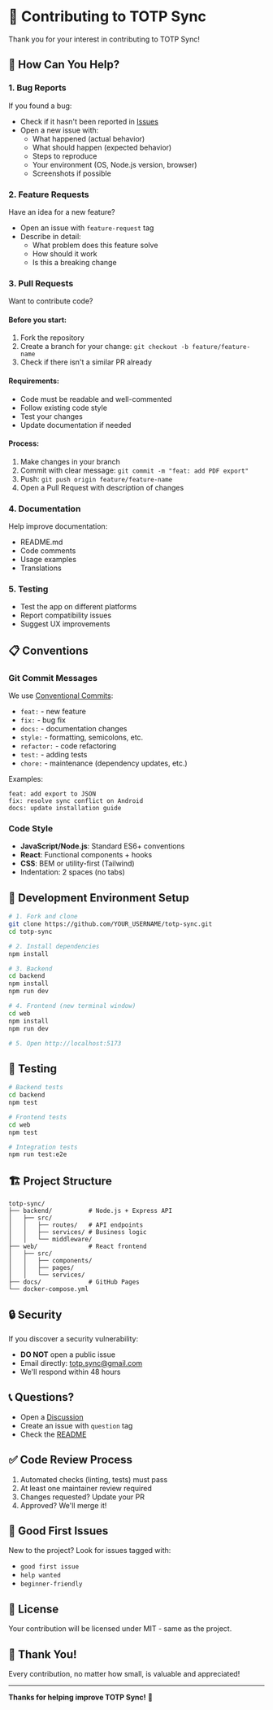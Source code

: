 # 🤝 Contributing to TOTP Sync

Thank you for your interest in contributing to TOTP Sync!

## 🌟 How Can You Help?

### 1. Bug Reports

If you found a bug:
- Check if it hasn't been reported in [Issues](https://github.com/PrzemekSkw/totp-sync/issues)
- Open a new issue with:
  - What happened (actual behavior)
  - What should happen (expected behavior)
  - Steps to reproduce
  - Your environment (OS, Node.js version, browser)
  - Screenshots if possible

### 2. Feature Requests

Have an idea for a new feature?
- Open an issue with `feature-request` tag
- Describe in detail:
  - What problem does this feature solve
  - How should it work
  - Is this a breaking change

### 3. Pull Requests

Want to contribute code?

#### Before you start:
1. Fork the repository
2. Create a branch for your change: `git checkout -b feature/feature-name`
3. Check if there isn't a similar PR already

#### Requirements:
- Code must be readable and well-commented
- Follow existing code style
- Test your changes
- Update documentation if needed

#### Process:
1. Make changes in your branch
2. Commit with clear message: `git commit -m "feat: add PDF export"`
3. Push: `git push origin feature/feature-name`
4. Open a Pull Request with description of changes

### 4. Documentation

Help improve documentation:
- README.md
- Code comments
- Usage examples
- Translations

### 5. Testing

- Test the app on different platforms
- Report compatibility issues
- Suggest UX improvements

## 📋 Conventions

### Git Commit Messages

We use [Conventional Commits](https://www.conventionalcommits.org/):

- `feat:` - new feature
- `fix:` - bug fix
- `docs:` - documentation changes
- `style:` - formatting, semicolons, etc.
- `refactor:` - code refactoring
- `test:` - adding tests
- `chore:` - maintenance (dependency updates, etc.)

Examples:
```
feat: add export to JSON
fix: resolve sync conflict on Android
docs: update installation guide
```

### Code Style

- **JavaScript/Node.js**: Standard ES6+ conventions
- **React**: Functional components + hooks
- **CSS**: BEM or utility-first (Tailwind)
- Indentation: 2 spaces (no tabs)

## 🔧 Development Environment Setup
```bash
# 1. Fork and clone
git clone https://github.com/YOUR_USERNAME/totp-sync.git
cd totp-sync

# 2. Install dependencies
npm install

# 3. Backend
cd backend
npm install
npm run dev

# 4. Frontend (new terminal window)
cd web
npm install
npm run dev

# 5. Open http://localhost:5173
```

## 🧪 Testing
```bash
# Backend tests
cd backend
npm test

# Frontend tests
cd web
npm test

# Integration tests
npm run test:e2e
```

## 🏗️ Project Structure
```
totp-sync/
├── backend/          # Node.js + Express API
│   ├── src/
│   │   ├── routes/   # API endpoints
│   │   ├── services/ # Business logic
│   │   └── middleware/
├── web/              # React frontend
│   ├── src/
│   │   ├── components/
│   │   ├── pages/
│   │   └── services/
├── docs/             # GitHub Pages
└── docker-compose.yml
```

## 🔒 Security

If you discover a security vulnerability:
- **DO NOT** open a public issue
- Email directly: totp.sync@gmail.com
- We'll respond within 48 hours

## 📞 Questions?

- Open a [Discussion](https://github.com/PrzemekSkw/totp-sync/discussions)
- Create an issue with `question` tag
- Check the [README](README.md)

## ✅ Code Review Process

1. Automated checks (linting, tests) must pass
2. At least one maintainer review required
3. Changes requested? Update your PR
4. Approved? We'll merge it!

## 🎯 Good First Issues

New to the project? Look for issues tagged with:
- `good first issue`
- `help wanted`
- `beginner-friendly`

## 📜 License

Your contribution will be licensed under MIT - same as the project.

## 🙏 Thank You!

Every contribution, no matter how small, is valuable and appreciated!

---

**Thanks for helping improve TOTP Sync!** 🚀
